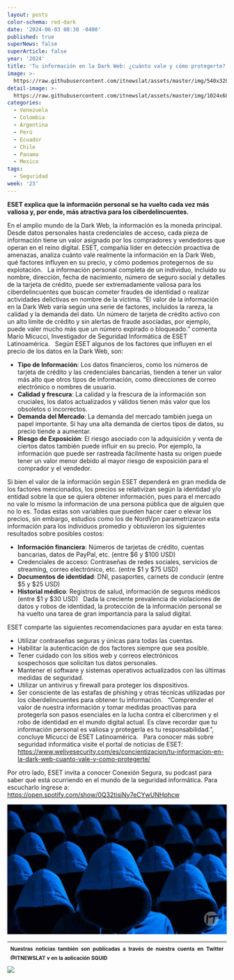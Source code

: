 ```yaml
---
layout: posts
color-schema: red-dark
date: '2024-06-03 08:30 -0400'
published: true
superNews: false
superArticle: false
year: '2024'
title: 'Tu información en la Dark Web: ¿cuánto vale y cómo protegerte?'
image: >-
  https://raw.githubusercontent.com/itnewslat/assets/master/img/540x320/Grupo-Hackers-p.jpg
detail-image: >-
  https://raw.githubusercontent.com/itnewslat/assets/master/img/1024x680/Grupo-Hackers-g.jpg
categories:
  - Venezuela
  - Colombia
  - Argentina
  - Perú
  - Ecuador
  - Chile
  - Panama
  - Mexico
tags:
  - Seguridad
week: '23'
---
```

**ESET explica que la información personal se ha vuelto cada vez más valiosa y, por ende, más atractiva para los ciberdelincuentes.**

En el amplio mundo de la Dark Web, la información es la moneda principal. Desde datos personales hasta credenciales de acceso, cada pieza de información tiene un valor asignado por los compradores y vendedores que operan en el reino digital. ESET, compañía líder en detección proactiva de amenazas, analiza cuánto vale realmente la información en la Dark Web, qué factores influyen en su precio, y cómo podemos protegernos de su explotación.
 
La información personal completa de un individuo, incluido su nombre, dirección, fecha de nacimiento, número de seguro social y detalles de la tarjeta de crédito, puede ser extremadamente valiosa para los ciberdelincuentes que buscan cometer fraudes de identidad o realizar actividades delictivas en nombre de la víctima. “El valor de la información en la Dark Web varía según una serie de factores, incluidos la rareza, la calidad y la demanda del dato. Un número de tarjeta de crédito activo con un alto límite de crédito y sin alertas de fraude asociadas, por ejemplo, puede valer mucho más que un número expirado o bloqueado.” comenta Mario Micucci, Investigador de Seguridad Informática de ESET Latinoamérica.
 
Según ESET algunos de los factores que influyen en el precio de los datos en la Dark Web, son:

- **Tipo de Información**: Los datos financieros, como los números de tarjeta de crédito y las credenciales bancarias, tienden a tener un valor más alto que otros tipos de información, como direcciones de correo electrónico o nombres de usuario.
- **Calidad y frescura**: La calidad y la frescura de la información son cruciales, los datos actualizados y válidos tienen más valor que los obsoletos o incorrectos.
- **Demanda del Mercado**: La demanda del mercado también juega un papel importante. Si hay una alta demanda de ciertos tipos de datos, su precio tiende a aumentar.
- **Riesgo de Exposición**: El riesgo asociado con la adquisición y venta de ciertos datos también puede influir en su precio. Por ejemplo, la información que puede ser rastreada fácilmente hasta su origen puede tener un valor menor debido al mayor riesgo de exposición para el comprador y el vendedor.

Si bien el valor de la información según ESET dependerá en gran medida de los factores mencionados, los precios se relativizan según la identidad y/o entidad sobre la que se quiera obtener información, pues para el mercado no vale lo mismo la información de una persona pública que de alguien que no lo es. Todas estas son variables que pueden hacer caer o elevar los precios, sin embargo, estudios como los de NordVpn parametrizaron esta información para los individuos promedio y obtuvieron los siguientes resultados sobre posibles costos:
 
- **Información financiera**: Números de tarjetas de crédito, cuentas bancarias, datos de PayPal, etc. (entre $6 y $100 USD)
- Credenciales de acceso: Contraseñas de redes sociales, servicios de streaming, correo electrónico, etc. (entre $1 y $75 USD)
- **Documentos de identidad**: DNI, pasaportes, carnets de conducir (entre $5 y $25 USD)
- **Historial médico**: Registros de salud, información de seguros médicos (entre $1 y $30 USD)
 
Dada la creciente prevalencia de violaciones de datos y robos de identidad, la protección de la información personal se ha vuelto una tarea de gran importancia para la salud digital.

ESET comparte las siguientes recomendaciones para ayudar en esta tarea:

- Utilizar contraseñas seguras y únicas para todas las cuentas.
- Habilitar la autenticación de dos factores siempre que sea posible.
- Tener cuidado con los sitios web y correos electrónicos sospechosos que solicitan tus datos personales.
- Mantener el software y sistemas operativos actualizados con las últimas medidas de seguridad.
- Utilizar un antivirus y firewall para proteger los dispositivos.
- Ser consciente de las estafas de phishing y otras técnicas utilizadas por los ciberdelincuentes para obtener tu información.
 
“Comprender el valor de nuestra información y tomar medidas proactivas para protegerla son pasos esenciales en la lucha contra el cibercrimen y el robo de identidad en el mundo digital actual. Es clave recordar que tu información personal es valiosa y protegerla es tu responsabilidad.”, concluye Micucci de ESET Latinoamérica.
 
Para conocer más sobre seguridad informática visite el portal de noticias de ESET: https://www.welivesecurity.com/es/concientizacion/tu-informacion-en-la-dark-web-cuanto-vale-y-como-protegerte/

Por otro lado, ESET invita a conocer Conexión Segura, su podcast para saber qué está ocurriendo en el mundo de la seguridad informática. Para escucharlo ingrese a: https://open.spotify.com/show/0Q32tisjNy7eCYwUNHphcw

![](https://raw.githubusercontent.com/itnewslat/assets/master/img/540x320/Grupo-Hackers-p.jpg)

<table style="height: 42px;" width="569">
<tbody>
<tr>
<td style="text-align: justify;"><sub><strong>Nuestras noticias también son publicadas a través de nuestra cuenta en Twitter <a href="https://twitter.com/itnewslat?lang=es">@ITNEWSLAT</a> y en la aplicación <a href="https://squidapp.co/en/">SQUID</a></strong></sub></td>
</tr>
</tbody>
</table>

<img src="https://tracker.metricool.com/c3po.jpg?hash=56f88a41e39ab42c063cc51676587a04"/>